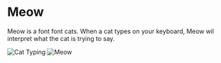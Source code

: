 # Meow
Meow is a font font cats. When a cat types on your keyboard, Meow wil interpret what the cat is trying to say.

![Cat Typing](https://media.giphy.com/media/JIX9t2j0ZTN9S/giphy.gif)
![Meow](https://raw.githubusercontent.com/jpt/bad-fonts/master/meow/documentation/meow.gif)
